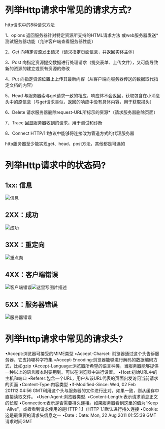 # 列举Http请求中常见的请求方式?

http请求中的8种请求方法

1、opions 返回服务器针对特定资源所支持的HTML请求方法 或web服务器发送*测试服务器功能（允许客户端查看服务器性能）

2、Get 向特定资源发出请求（请求指定页面信息，并返回实体主体）

3、Post 向指定资源提交数据进行处理请求（提交表单、上传文件），又可能导致新的资源的建立或原有资源的修改

4、Put 向指定资源位置上上传其最新内容（从客户端向服务器传送的数据取代指定文档的内容）

5、Head 与服务器索与get请求一致的相应，响应体不会返回，获取包含在小消息头中的原信息（与get请求类似，返回的响应中没有具体内容，用于获取报头）

6、Delete 请求服务器删除request-URL所标示的资源*（请求服务器删除页面）

7、Trace 回显服务器收到的请求，用于测试和诊断

8、Connect HTTP/1.1协议中能够将连接改为管道方式的代理服务器

http服务器至少能实现get、head、post方法，其他都是可选的

# 列举Http请求中的状态码?

## 1xx: 信息

![信息](https://img-blog.csdn.net/20180729162230376?watermark/2/text/aHR0cHM6Ly9ibG9nLmNzZG4ubmV0L3FxXzQxODkxODAz/font/5a6L5L2T/fontsize/400/fill/I0JBQkFCMA==/dissolve/70)

## 2XX：成功

![成功](https://img-blog.csdn.net/20180729162334281?watermark/2/text/aHR0cHM6Ly9ibG9nLmNzZG4ubmV0L3FxXzQxODkxODAz/font/5a6L5L2T/fontsize/400/fill/I0JBQkFCMA==/dissolve/70)

## 3XX：重定向

![重点向](https://img-blog.csdn.net/20180729162408735?watermark/2/text/aHR0cHM6Ly9ibG9nLmNzZG4ubmV0L3FxXzQxODkxODAz/font/5a6L5L2T/fontsize/400/fill/I0JBQkFCMA==/dissolve/70)

## 4XX：客户端错误

![客户端错误](https://img-blog.csdn.net/20180729162433410?watermark/2/text/aHR0cHM6Ly9ibG9nLmNzZG4ubmV0L3FxXzQxODkxODAz/font/5a6L5L2T/fontsize/400/fill/I0JBQkFCMA==/dissolve/70)![这里写图片描述](https://img-blog.csdn.net/20180729162443895?watermark/2/text/aHR0cHM6Ly9ibG9nLmNzZG4ubmV0L3FxXzQxODkxODAz/font/5a6L5L2T/fontsize/400/fill/I0JBQkFCMA==/dissolve/70)

## 5XX：服务器错误

![服务器错误](https://img-blog.csdn.net/20180729162525800?watermark/2/text/aHR0cHM6Ly9ibG9nLmNzZG4ubmV0L3FxXzQxODkxODAz/font/5a6L5L2T/fontsize/400/fill/I0JBQkFCMA==/dissolve/70)

# 列举Http请求中常见的请求头?

•Accept:浏览器可接受的MIME类型 
•Accept-Charset: 浏览器通过这个头告诉服务器，它支持哪种字符集 
•Accept-Encoding:浏览器能够进行解码的数据编码方式，比如gzip 
•Accept-Language:浏览器所希望的语言种类，当服务器能够提供一种以上的语言版本时要用到。可以在浏览器中进行设置。 
•Host:初始URL中的主机和端口 
•Referer:包含一个URL，用户从该URL代表的页面出发访问当前请求的页面 
•Content-Type:内容类型 
•If-Modified-Since: Wed, 02 Feb 201112:04:56 GMT利用这个头与服务器的文件进行比对，如果一致，则从缓存中直接读取文件。 
•User-Agent:浏览器类型. 
•Content-Length:表示请求消息正文的长度 
•Connection:表示是否需要持久连接。如果服务器看到这里的值为“Keep -Alive”，或者看到请求使用的是HTTP 1.1（HTTP 1.1默认进行持久连接 
•Cookie:这是最重要的请求头信息之一 
•Date：Date: Mon, 22 Aug 2011 01:55:39 GMT请求时间GMT

